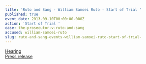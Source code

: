 ```yaml
---
title: 'Ruto and Sang - William Samoei Ruto - Start of Trial '
published: true
event_date: 2013-09-10T00:00:00.000Z
action: 'Start of Trial '
case: the-prosecutor-v-ruto-and-sang
accused: william-samoei-ruto
slug: ruto-and-sang-events-william-samoei-ruto-start-of-trial-
---
```



[Hearing](https://youtu.be/GFuwzKbDiP8)
<br>[Press release](https://www.icc-cpi.int/Pages/item.aspx?name=PR939)
